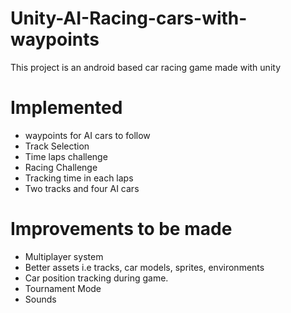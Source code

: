 # Unity-AI-Racing-cars-with-waypoints
This project is an android based car racing game made with unity

Implemented
============

* waypoints for AI cars to follow
* Track Selection
* Time laps challenge
* Racing Challenge
* Tracking time in each laps
* Two tracks and four AI cars

Improvements to be made
=======================
- Multiplayer system
- Better assets i.e tracks, car models, sprites, environments
- Car position tracking during game.
- Tournament Mode
- Sounds
